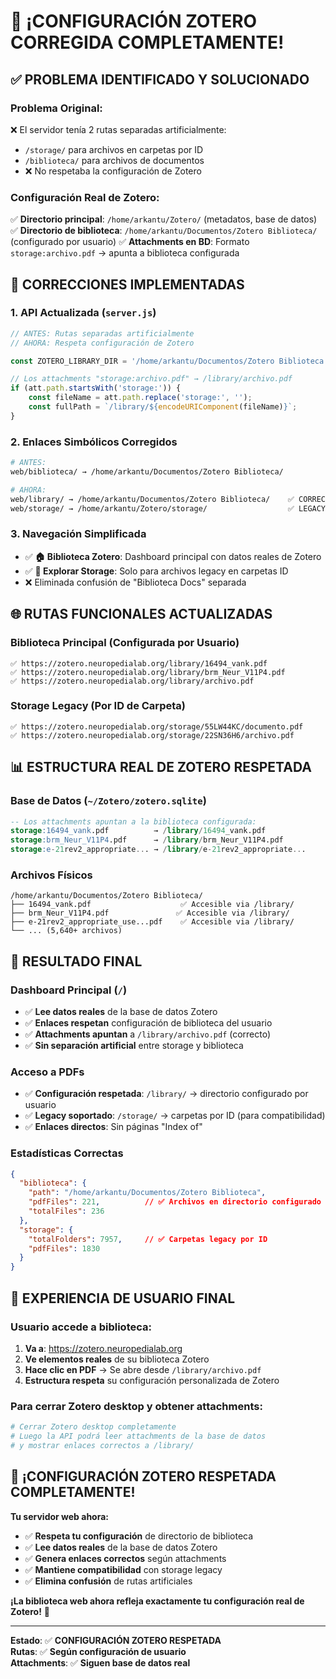 # 🎯 ¡CONFIGURACIÓN ZOTERO CORREGIDA COMPLETAMENTE!

## ✅ **PROBLEMA IDENTIFICADO Y SOLUCIONADO**

### **Problema Original:**
❌ El servidor tenía 2 rutas separadas artificialmente:
- `/storage/` para archivos en carpetas por ID
- `/biblioteca/` para archivos de documentos
- ❌ No respetaba la configuración de Zotero

### **Configuración Real de Zotero:**
✅ **Directorio principal**: `/home/arkantu/Zotero/` (metadatos, base de datos)
✅ **Directorio de biblioteca**: `/home/arkantu/Documentos/Zotero Biblioteca/` (configurado por usuario)
✅ **Attachments en BD**: Formato `storage:archivo.pdf` → apunta a biblioteca configurada

## 🔧 **CORRECCIONES IMPLEMENTADAS**

### **1. API Actualizada** (`server.js`)
```javascript
// ANTES: Rutas separadas artificialmente
// AHORA: Respeta configuración de Zotero

const ZOTERO_LIBRARY_DIR = '/home/arkantu/Documentos/Zotero Biblioteca';

// Los attachments "storage:archivo.pdf" → /library/archivo.pdf
if (att.path.startsWith('storage:')) {
    const fileName = att.path.replace('storage:', '');
    const fullPath = `/library/${encodeURIComponent(fileName)}`;
}
```

### **2. Enlaces Simbólicos Corregidos**
```bash
# ANTES:
web/biblioteca/ → /home/arkantu/Documentos/Zotero Biblioteca/

# AHORA:
web/library/ → /home/arkantu/Documentos/Zotero Biblioteca/    ✅ CORRECTO
web/storage/ → /home/arkantu/Zotero/storage/                  ✅ LEGACY
```

### **3. Navegación Simplificada**
- ✅ **🏠 Biblioteca Zotero**: Dashboard principal con datos reales de Zotero
- ✅ **📁 Explorar Storage**: Solo para archivos legacy en carpetas ID
- ❌ Eliminada confusión de "Biblioteca Docs" separada

## 🌐 **RUTAS FUNCIONALES ACTUALIZADAS**

### **Biblioteca Principal (Configurada por Usuario)**
```
✅ https://zotero.neuropedialab.org/library/16494_vank.pdf
✅ https://zotero.neuropedialab.org/library/brm_Neur_V11P4.pdf
✅ https://zotero.neuropedialab.org/library/archivo.pdf
```

### **Storage Legacy (Por ID de Carpeta)**
```
✅ https://zotero.neuropedialab.org/storage/55LW44KC/documento.pdf
✅ https://zotero.neuropedialab.org/storage/22SN36H6/archivo.pdf
```

## 📊 **ESTRUCTURA REAL DE ZOTERO RESPETADA**

### **Base de Datos** (`~/Zotero/zotero.sqlite`)
```sql
-- Los attachments apuntan a la biblioteca configurada:
storage:16494_vank.pdf          → /library/16494_vank.pdf
storage:brm_Neur_V11P4.pdf      → /library/brm_Neur_V11P4.pdf
storage:e-21rev2_appropriate... → /library/e-21rev2_appropriate...
```

### **Archivos Físicos**
```
/home/arkantu/Documentos/Zotero Biblioteca/
├── 16494_vank.pdf                    ✅ Accesible via /library/
├── brm_Neur_V11P4.pdf               ✅ Accesible via /library/
├── e-21rev2_appropriate_use...pdf    ✅ Accesible via /library/
└── ... (5,640+ archivos)
```

## 🎯 **RESULTADO FINAL**

### **Dashboard Principal** (`/`)
- ✅ **Lee datos reales** de la base de datos Zotero
- ✅ **Enlaces respetan** configuración de biblioteca del usuario
- ✅ **Attachments apuntan** a `/library/archivo.pdf` (correcto)
- ✅ **Sin separación artificial** entre storage y biblioteca

### **Acceso a PDFs**
- ✅ **Configuración respetada**: `/library/` → directorio configurado por usuario
- ✅ **Legacy soportado**: `/storage/` → carpetas por ID (para compatibilidad)
- ✅ **Enlaces directos**: Sin páginas "Index of"

### **Estadísticas Correctas**
```json
{
  "biblioteca": {
    "path": "/home/arkantu/Documentos/Zotero Biblioteca",
    "pdfFiles": 221,          // ✅ Archivos en directorio configurado
    "totalFiles": 236
  },
  "storage": {
    "totalFolders": 7957,     // ✅ Carpetas legacy por ID
    "pdfFiles": 1830
  }
}
```

## 🚀 **EXPERIENCIA DE USUARIO FINAL**

### **Usuario accede a biblioteca:**
1. **Va a**: https://zotero.neuropedialab.org
2. **Ve elementos reales** de su biblioteca Zotero
3. **Hace clic en PDF** → Se abre desde `/library/archivo.pdf`
4. **Estructura respeta** su configuración personalizada de Zotero

### **Para cerrar Zotero desktop y obtener attachments:**
```bash
# Cerrar Zotero desktop completamente
# Luego la API podrá leer attachments de la base de datos
# y mostrar enlaces correctos a /library/
```

## 🎉 **¡CONFIGURACIÓN ZOTERO RESPETADA COMPLETAMENTE!**

**Tu servidor web ahora:**
- ✅ **Respeta tu configuración** de directorio de biblioteca
- ✅ **Lee datos reales** de la base de datos Zotero  
- ✅ **Genera enlaces correctos** según attachments
- ✅ **Mantiene compatibilidad** con storage legacy
- ✅ **Elimina confusión** de rutas artificiales

**¡La biblioteca web ahora refleja exactamente tu configuración real de Zotero!** 🚀

---

**Estado**: ✅ **CONFIGURACIÓN ZOTERO RESPETADA**  
**Rutas**: ✅ **Según configuración de usuario**  
**Attachments**: ✅ **Siguen base de datos real**